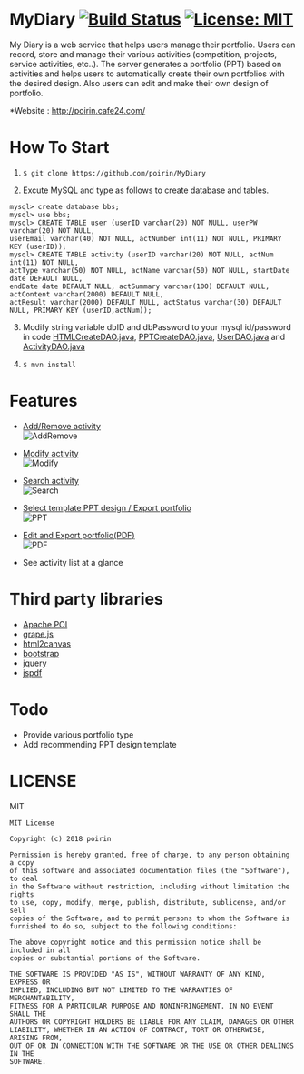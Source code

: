 # MyDiary [![Build Status](https://travis-ci.org/poirin/MyDiary.svg?branch=master)](https://travis-ci.org/poirin/MyDiary.svg?branch=master) [![License: MIT](https://img.shields.io/badge/License-MIT-yellow.svg)](https://opensource.org/licenses/MIT)

My Diary is a web service that helps users manage their portfolio. Users can record, store and manage their various activities (competition, projects, service activities, etc..). The server generates a portfolio (PPT) based on activities and helps users to automatically create their own portfolios with the desired design. Also users can edit and make their own design of portfolio.

*Website : http://poirin.cafe24.com/

# How To Start

1. ```$ git clone https://github.com/poirin/MyDiary```

2. Excute MySQL and type as follows to create database and tables.
```
mysql> create database bbs;
mysql> use bbs;
mysql> CREATE TABLE user (userID varchar(20) NOT NULL, userPW varchar(20) NOT NULL, 
userEmail varchar(40) NOT NULL, actNumber int(11) NOT NULL, PRIMARY KEY (userID));
mysql> CREATE TABLE activity (userID varchar(20) NOT NULL, actNum int(11) NOT NULL, 
actType varchar(50) NOT NULL, actName varchar(50) NOT NULL, startDate date DEFAULT NULL, 
endDate date DEFAULT NULL, actSummary varchar(100) DEFAULT NULL, actContent varchar(2000) DEFAULT NULL, 
actResult varchar(2000) DEFAULT NULL, actStatus varchar(30) DEFAULT NULL, PRIMARY KEY (userID,actNum));
```

3. Modify string variable dbID and dbPassword to your mysql id/password in code <a href = "https://github.com/poirin/MyDiary/blob/master/src/htmlcreate/HTMLCreateDAO.java">HTMLCreateDAO.java</a>, <a href = "https://github.com/poirin/MyDiary/blob/master/src/pptcreate/PPTCreateDAO.java">PPTCreateDAO.java</a>, <a href = "https://github.com/poirin/MyDiary/blob/master/src/user/UserDAO.java">UserDAO.java</a> and <a href = "https://github.com/poirin/MyDiary/blob/master/src/activity/ActivityDAO.java">ActivityDAO.java</a>

4. ```$ mvn install```

# Features
- <a href="https://github.com/poirin/doc/blob/master/mydiary/activityadddelete.gif">Add/Remove activity</a><br>
![AddRemove](https://github.com/poirin/doc/blob/master/mydiary/activityadddelete.gif)

- <a href="https://github.com/poirin/doc/blob/master/mydiary/activitymodify.gif">Modify activity</a><br>
![Modify](https://github.com/poirin/doc/blob/master/mydiary/activitymodify.gif)

- <a href="https://github.com/poirin/doc/blob/master/mydiary/activitysearch.gif">Search activity</a><br>
![Search](https://github.com/poirin/doc/blob/master/mydiary/activitysearch.gif)

- <a href="https://github.com/poirin/doc/blob/master/mydiary/ppt.gif">Select template PPT design / Export portfolio</a><br>
![PPT](https://github.com/poirin/doc/blob/master/mydiary/ppt.gif)

- <a href="https://github.com/poirin/doc/blob/master/mydiary/pdf.gif">Edit and Export portfolio(PDF)</a><br>
![PDF](https://github.com/poirin/doc/blob/master/mydiary/pdf.gif)

- See activity list at a glance<br>

# Third party libraries
- <a href = https://github.com/apache/poi>Apache POI</a><br>
- <a href = https://github.com/artf/grapesjs>grape.js</a><br>
- <a href = https://github.com/niklasvh/html2canvas>html2canvas</a><br>
- <a href = https://github.com/twbs/bootstrap>bootstrap</a><br>
- <a href = https://github.com/jquery/jquery>jquery</a><br>
- <a href = https://github.com/MrRio/jsPDF>jspdf</a><br>

# Todo
- Provide various portfolio type
- Add recommending PPT design template

# LICENSE
MIT
```
MIT License

Copyright (c) 2018 poirin

Permission is hereby granted, free of charge, to any person obtaining a copy
of this software and associated documentation files (the "Software"), to deal
in the Software without restriction, including without limitation the rights
to use, copy, modify, merge, publish, distribute, sublicense, and/or sell
copies of the Software, and to permit persons to whom the Software is
furnished to do so, subject to the following conditions:

The above copyright notice and this permission notice shall be included in all
copies or substantial portions of the Software.

THE SOFTWARE IS PROVIDED "AS IS", WITHOUT WARRANTY OF ANY KIND, EXPRESS OR
IMPLIED, INCLUDING BUT NOT LIMITED TO THE WARRANTIES OF MERCHANTABILITY,
FITNESS FOR A PARTICULAR PURPOSE AND NONINFRINGEMENT. IN NO EVENT SHALL THE
AUTHORS OR COPYRIGHT HOLDERS BE LIABLE FOR ANY CLAIM, DAMAGES OR OTHER
LIABILITY, WHETHER IN AN ACTION OF CONTRACT, TORT OR OTHERWISE, ARISING FROM,
OUT OF OR IN CONNECTION WITH THE SOFTWARE OR THE USE OR OTHER DEALINGS IN THE
SOFTWARE.
```
